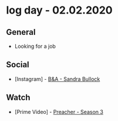 # log day - 02.02.2020

## General

- Looking for a job

## Social

- \[Instagram\] - [B&A - Sandra Bullock](https://www.instagram.com/p/B8BraclhGnd/)

## Watch

- \[Prime Video\] - [Preacher - Season 3](https://www.themoviedb.org/tv/64230-preacher/season/3)
